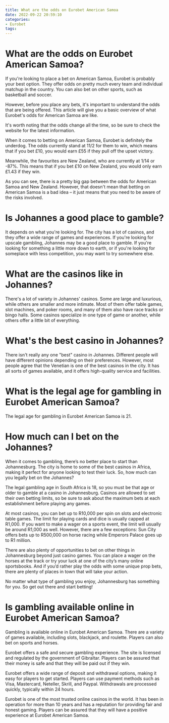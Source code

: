 ```yaml
---
title: What are the odds on Eurobet American Samoa
date: 2022-09-22 20:59:10
categories:
- Eurobet
tags:
---
```



#  What are the odds on Eurobet American Samoa?

If you're looking to place a bet on American Samoa, Eurobet is probably your best option. They offer odds on pretty much every team and individual matchup in the country. You can also bet on other sports, such as basketball and soccer.

However, before you place any bets, it's important to understand the odds that are being offered. This article will give you a basic overview of what Eurobet's odds for American Samoa are like.

It's worth noting that the odds change all the time, so be sure to check the website for the latest information.

When it comes to betting on American Samoa, Eurobet is definitely the underdog. The odds currently stand at 11/2 for them to win, which means that if you bet £10, you would earn £55 if they pull off the upset victory.

Meanwhile, the favourites are New Zealand, who are currently at 1/14 or -87%. This means that if you bet £10 on New Zealand, you would only earn £1.43 if they win.

As you can see, there is a pretty big gap between the odds for American Samoa and New Zealand. However, that doesn't mean that betting on American Samoa is a bad idea – it just means that you need to be aware of the risks involved.

#  Is Johannes a good place to gamble?

It depends on what you're looking for. The city has a lot of casinos, and they offer a wide range of games and experiences. If you're looking for upscale gambling, Johannes may be a good place to gamble. If you're looking for something a little more down to earth, or if you're looking for someplace with less competition, you may want to try somewhere else.

# What are the casinos like in Johannes?

There's a lot of variety in Johannes' casinos. Some are large and luxurious, while others are smaller and more intimate. Most of them offer table games, slot machines, and poker rooms, and many of them also have race tracks or bingo halls. Some casinos specialize in one type of game or another, while others offer a little bit of everything.

# What's the best casino in Johannes?

There isn't really any one "best" casino in Johannes. Different people will have different opinions depending on their preferences. However, most people agree that the Venetian is one of the best casinos in the city. It has all sorts of games available, and it offers high-quality service and facilities.

#  What is the legal age for gambling in Eurobet American Samoa?

The legal age for gambling in Eurobet American Samoa is 21.

#  How much can I bet on the Johannes?

When it comes to gambling, there’s no better place to start than Johannesburg. The city is home to some of the best casinos in Africa, making it perfect for anyone looking to test their luck. So, how much can you legally bet on the Johannes?

The legal gambling age in South Africa is 18, so you must be that age or older to gamble at a casino in Johannesburg. Casinos are allowed to set their own betting limits, so be sure to ask about the maximum bets at each establishment before playing any games.

At most casinos, you can bet up to R10,000 per spin on slots and electronic table games. The limit for playing cards and dice is usually capped at R1,000. If you want to make a wager on a sports event, the limit will usually be around R1,000 as well. However, there are a few exceptions: Sun City offers bets up to R500,000 on horse racing while Emperors Palace goes up to R1 million.

There are also plenty of opportunities to bet on other things in Johannesburg beyond just casino games. You can place a wager on the horses at the track or try your luck at one of the city’s many online sportsbooks. And if you’d rather play the odds with some unique prop bets, there are plenty of places in town that will take your action.

No matter what type of gambling you enjoy, Johannesburg has something for you. So get out there and start betting!

#  Is gambling available online in Eurobet American Samoa?

Gambling is available online in Eurobet American Samoa. There are a variety of games available, including slots, blackjack, and roulette. Players can also bet on sports and horses.

Eurobet offers a safe and secure gambling experience. The site is licensed and regulated by the government of Gibraltar. Players can be assured that their money is safe and that they will be paid out if they win.

Eurobet offers a wide range of deposit and withdrawal options, making it easy for players to get started. Players can use payment methods such as Visa, Mastercard, Neteller, Skrill, and Paypal. Withdrawals are processed quickly, typically within 24 hours.

Eurobet is one of the most trusted online casinos in the world. It has been in operation for more than 10 years and has a reputation for providing fair and honest gaming. Players can be assured that they will have a positive experience at Eurobet American Samoa.